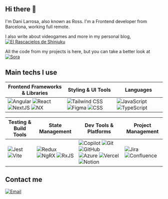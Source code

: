 ## Hi there 👋
I'm Dani Larrosa, also known as Ross. I'm a Frontend developer from Barcelona, working full remote.

I also write about videogames and more in my personal blog, [![El Rascacielos de Shinjuku](https://img.shields.io/badge/El%20Rascacielos%20de%20Shinjuku-FF6719?style=for-thebadge&logo=substack&logoColor=white)](https://elrascacielosdeshinjuku.substack.com)

All the code from my projects is here, but you can take a better look at [![Sora](https://img.shields.io/badge/Sora-1DA1F2?style=for-thebadge&logo=googlechrome&logoColor=white)](https://roselcost.github.io/sora)

## Main techs I use
| Frontend Frameworks & Libraries          | Styling & UI Tools         | Languages          |
| --------------------------------------- | ------------------------- | ------------------ |
| ![Angular](https://img.shields.io/badge/Angular-DD0031?style=for-thebadge&logo=angular&logoColor=white) ![React](https://img.shields.io/badge/React-61DAFB?style=for-thebadge&logo=react&logoColor=black) ![NextJS](https://img.shields.io/badge/NextJS-000000?style=for-thebadge&logo=nextdotjs&logoColor=white) ![NX](https://img.shields.io/badge/NX-143055?style=for-thebadge&logo=nx&logoColor=white) | ![Tailwind CSS](https://img.shields.io/badge/Tailwind_CSS-06B6D4?style=for-thebadge&logo=tailwindcss&logoColor=white) ![Figma](https://img.shields.io/badge/Figma-F24E1E?style=for-thebadge&logo=figma&logoColor=white) ![CSS](https://img.shields.io/badge/CSS3-1572B6?style=for-thebadge&logo=css3&logoColor=white) | ![JavaScript](https://img.shields.io/badge/JavaScript-F7DF1E?style=for-thebadge&logo=javascript&logoColor=black) ![TypeScript](https://img.shields.io/badge/TypeScript-3178C6?style=for-thebadge&logo=typescript&logoColor=white) |

| Testing & Build Tools                   | State Management            | Dev Tools & Platforms         | Project Management      |
| ------------------------------------- | ---------------------------| ----------------------------- | -----------------------|
| ![Jest](https://img.shields.io/badge/Jest-C21325?style=for-thebadge&logo=jest&logoColor=white) ![Vite](https://img.shields.io/badge/Vite-646CFF?style=for-thebadge&logo=vite&logoColor=white) | ![Redux](https://img.shields.io/badge/Redux-764ABC?style=for-thebadge&logo=redux&logoColor=white) ![NgRX](https://img.shields.io/badge/NgRX-E0234E?style=for-thebadge&logo=ngrx&logoColor=white) ![RxJS](https://img.shields.io/badge/RxJS-B7178C?style=for-thebadge&logo=reactivex&logoColor=white) | ![Copilot](https://img.shields.io/badge/Copilot-1E7CF7?style=for-thebadge&logo=githubcopilot&logoColor=white) ![Git](https://img.shields.io/badge/Git-F05032?style=for-thebadge&logo=git&logoColor=white) ![GitHub](https://img.shields.io/badge/GitHub-181717?style=for-thebadge&logo=github&logoColor=white) ![Azure](https://img.shields.io/badge/Azure-0078D4?style=for-thebadge&logo=microsoftazure&logoColor=white) ![Vercel](https://img.shields.io/badge/Vercel-000000?style=for-thebadge&logo=vercel&logoColor=white) ![Notion](https://img.shields.io/badge/Notion-000000?style=for-thebadge&logo=notion&logoColor=white) | ![Jira](https://img.shields.io/badge/Jira-0052CC?style=for-thebadge&logo=jira&logoColor=white) ![Confluence](https://img.shields.io/badge/Confluence-172B4D?style=for-thebadge&logo=confluence&logoColor=white) |

## Contact me
[![Email](https://img.shields.io/badge/Email-D14836?style=for-thebadge&logo=gmail&logoColor=white)](mailto:d.larrosa@outlook.com)
